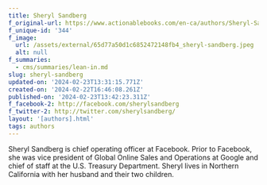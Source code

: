```yaml
---
title: Sheryl Sandberg
f_original-url: https://www.actionablebooks.com/en-ca/authors/Sheryl-Sandberg/
f_unique-id: '344'
f_image:
  url: /assets/external/65d77a50d1c6852472148fb4_sheryl-sandberg.jpeg
  alt: null
f_summaries:
  - cms/summaries/lean-in.md
slug: sheryl-sandberg
updated-on: '2024-02-23T13:31:15.771Z'
created-on: '2024-02-22T16:46:08.261Z'
published-on: '2024-02-23T13:42:23.311Z'
f_facebook-2: http://facebook.com/sherylsandberg
f_twitter-2: http://twitter.com/sherylsandberg/
layout: '[authors].html'
tags: authors
---
```


Sheryl Sandberg is chief operating officer at Facebook. Prior to Facebook, she was vice president of Global Online Sales and Operations at Google and chief of staff at the U.S. Treasury Department. Sheryl lives in Northern California with her husband and their two children.

